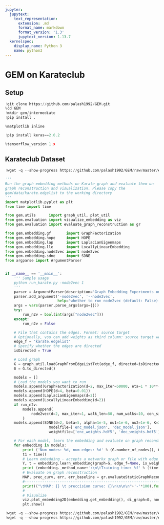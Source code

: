 ```yaml
---
jupyter:
  jupytext:
    text_representation:
      extension: .md
      format_name: markdown
      format_version: '1.3'
      jupytext_version: 1.13.7
  kernelspec:
    display_name: Python 3
    name: python3
---
```


<!-- #region id="N53290Za_a0g" -->
# GEM on Karateclub
<!-- #endregion -->

<!-- #region id="fBxWFBr94zRD" -->
## Setup
<!-- #endregion -->

```python colab={"base_uri": "https://localhost:8080/"} id="dnTkJjdv4O63" executionInfo={"status": "ok", "timestamp": 1634050233892, "user_tz": -330, "elapsed": 1155, "user": {"displayName": "Sparsh Agarwal", "photoUrl": "https://lh3.googleusercontent.com/a/default-user=s64", "userId": "13037694610922482904"}} outputId="6a7146dd-5618-49e6-8025-0b50e6f09393"
!git clone https://github.com/palash1992/GEM.git
%cd GEM
!mkdir gem/intermediate
!pip install .
```

```python id="wv3CICQl8Vd8"
%matplotlib inline
```

```python id="mSTMBrVw5Cot"
!pip install keras==2.0.2
```

```python colab={"base_uri": "https://localhost:8080/"} id="ZMVUmdOO37fs" executionInfo={"status": "ok", "timestamp": 1634050235211, "user_tz": -330, "elapsed": 682, "user": {"displayName": "Sparsh Agarwal", "photoUrl": "https://lh3.googleusercontent.com/a/default-user=s64", "userId": "13037694610922482904"}} outputId="5413f63c-47d9-462c-85fc-31a1d2032db5"
%tensorflow_version 1.x
```

<!-- #region id="L5X-65dp41Ah" -->
## Karateclub Dataset
<!-- #endregion -->

```python colab={"base_uri": "https://localhost:8080/"} id="O40bDOFl3A6u" executionInfo={"status": "ok", "timestamp": 1634048571577, "user_tz": -330, "elapsed": 1096, "user": {"displayName": "Sparsh Agarwal", "photoUrl": "https://lh3.googleusercontent.com/a/default-user=s64", "userId": "13037694610922482904"}} outputId="f33f2c68-0be7-4b0a-d3b4-2823f74fc424"
!wget -q --show-progress https://github.com/palash1992/GEM/raw/master/examples/data/karate.edgelist
```

```python colab={"base_uri": "https://localhost:8080/", "height": 1000} id="JK5JobnA8E3t" executionInfo={"status": "ok", "timestamp": 1634049624183, "user_tz": -330, "elapsed": 51226, "user": {"displayName": "Sparsh Agarwal", "photoUrl": "https://lh3.googleusercontent.com/a/default-user=s64", "userId": "13037694610922482904"}} outputId="8cd6c962-c2dd-479c-83cc-e0d2b3bc65e0"
'''
Run the graph embedding methods on Karate graph and evaluate them on 
graph reconstruction and visualization. Please copy the 
gem/data/karate.edgelist to the working directory
'''
import matplotlib.pyplot as plt
from time import time

from gem.utils      import graph_util, plot_util
from gem.evaluation import visualize_embedding as viz
from gem.evaluation import evaluate_graph_reconstruction as gr

from gem.embedding.gf       import GraphFactorization
from gem.embedding.hope     import HOPE
from gem.embedding.lap      import LaplacianEigenmaps
from gem.embedding.lle      import LocallyLinearEmbedding
from gem.embedding.node2vec import node2vec
from gem.embedding.sdne     import SDNE
from argparse import ArgumentParser


if __name__ == '__main__':
    ''' Sample usage
    python run_karate.py -node2vec 1
    '''
    parser = ArgumentParser(description='Graph Embedding Experiments on Karate Graph')
    parser.add_argument('-node2vec', '--node2vec',
                        help='whether to run node2vec (default: False)')
    args = vars(parser.parse_args(args={}))
    try:
        run_n2v = bool(int(args["node2vec"]))
    except:
        run_n2v = False

    # File that contains the edges. Format: source target
    # Optionally, you can add weights as third column: source target weight
    edge_f = 'karate.edgelist'
    # Specify whether the edges are directed
    isDirected = True

    # Load graph
    G = graph_util.loadGraphFromEdgeListTxt(edge_f, directed=isDirected)
    G = G.to_directed()

    models = []
    # Load the models you want to run
    models.append(GraphFactorization(d=2, max_iter=50000, eta=1 * 10**-4, regu=1.0, data_set='karate'))
    models.append(HOPE(d=4, beta=0.01))
    models.append(LaplacianEigenmaps(d=2))
    models.append(LocallyLinearEmbedding(d=2))
    if run_n2v:
        models.append(
            node2vec(d=2, max_iter=1, walk_len=80, num_walks=10, con_size=10, ret_p=1, inout_p=1)
        )
    models.append(SDNE(d=2, beta=5, alpha=1e-5, nu1=1e-6, nu2=1e-6, K=3,n_units=[50, 15,], rho=0.3, n_iter=50, xeta=0.01,n_batch=100,
                    modelfile=['enc_model.json', 'dec_model.json'],
                    weightfile=['enc_weights.hdf5', 'dec_weights.hdf5']))

    # For each model, learn the embedding and evaluate on graph reconstruction and visualization
    for embedding in models:
        print ('Num nodes: %d, num edges: %d' % (G.number_of_nodes(), G.number_of_edges()))
        t1 = time()
        # Learn embedding - accepts a networkx graph or file with edge list
        Y, t = embedding.learn_embedding(graph=G, edge_f=None, is_weighted=True, no_python=True)
        print (embedding._method_name+':\n\tTraining time: %f' % (time() - t1))
        # Evaluate on graph reconstruction
        MAP, prec_curv, err, err_baseline = gr.evaluateStaticGraphReconstruction(G, embedding, Y, None)
        #---------------------------------------------------------------------------------
        print(("\tMAP: {} \t preccision curve: {}\n\n\n\n"+'-'*100).format(MAP,prec_curv[:5]))
        #---------------------------------------------------------------------------------
        # Visualize
        viz.plot_embedding2D(embedding.get_embedding(), di_graph=G, node_colors=None)
        plt.show()
```

```python colab={"base_uri": "https://localhost:8080/"} id="4iMYcjNW85Ov" executionInfo={"status": "ok", "timestamp": 1634049725972, "user_tz": -330, "elapsed": 2187, "user": {"displayName": "Sparsh Agarwal", "photoUrl": "https://lh3.googleusercontent.com/a/default-user=s64", "userId": "13037694610922482904"}} outputId="62f326b0-2407-49a0-839d-81baddcb11d1"
!wget -q --show-progress https://github.com/palash1992/GEM/raw/master/examples/data/sbm_node_labels.pickle
!wget -q --show-progress https://github.com/palash1992/GEM/raw/master/examples/data/sbm.gpickle
```
